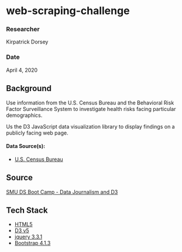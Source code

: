 # web-scraping-challenge

### Researcher
Kirpatrick Dorsey

### Date
April 4, 2020

## Background
Use information from the U.S. Census Bureau and the Behavioral Risk Factor Surveillance System to investigate health risks facing particular demographics.

Us the D3 JavaScript data visualization library to display findings on a publicly facing web page.

#### Data Source(s):
- [U.S. Census Bureau](https://data.census.gov/cedsci/)

## Source
[SMU DS Boot Camp - Data Journalism and D3](https://smu.bootcampcontent.com/SMU-Coding-Bootcamp/SMU-DAL-DATA-PT-11-2019-U-C/tree/master/02-Homework/16-D3/Instructions)

## Tech Stack
- [HTML5](https://www.w3schools.com/html/html5_intro.asp)
- [D3 v5](https://d3js.org/)
- [jquery 3.3.1](https://jquery.com/)
- [Bootstrap 4.1.3](https://getbootstrap.com/)